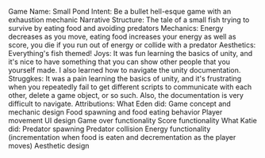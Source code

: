 Game Name: Small Pond
Intent: Be a bullet hell-esque game with an exhaustion mechanic
Narrative Structure: The tale of a small fish trying to survive by eating food and avoiding predators
Mechanics: Energy decreases as you move, eating food increases your energy as well as score, you die if you run out of energy or collide with a predator
Aesthetics: Everything's fish themed!
Joys: It was fun learning the basics of unity, and it's nice to have something that you can show other people that you yourself made. I also learned how to navigate the unity documentation.
Struggkes: It was a pain learning the basics of unity, and it's frustrating when you repeatedly fail to get different scripts to communicate with each other, delete a game object, or so such. Also, the documentation is very difficult to navigate. 
Attributions:
What Eden did:
    Game concept and mechanic design
    Food spawning and food eating behavior
    Player movement
    UI design
    Game over functionality
    Score functionality
What Katie did:
    Predator spawning
    Predator collision
    Energy functionality (incrementation when food is eaten and decrementation as the player moves)
    Aesthetic design

